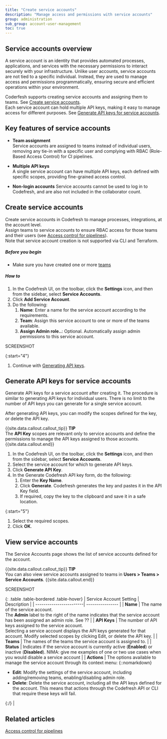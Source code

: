 ```yaml
---
title: "Create service accounts"
description: "Manage access and permissions with service accounts"
group: administration
sub_group: account-user-management
toc: true
---
```


## Service accounts overview

A service account is an identity that provides automated processes, applications, and services with the necessary permissions to interact securely with your infrastructure. Unlike user accounts, service accounts are not tied to a specific individual. Instead, they are used to manage access and permissions programmatically, ensuring secure and efficient operations within your environment.

Coderfesh supports creating service accounts and assigning them to teams. See [Create service accounts](#create-service-accounts).  
Each service account can hold multiple API keys, making it easy to manage access for different purposes. See [Generate API keys for service accounts](#generate-api-keys-for-service-accounts).

## Key features of service accounts

* **Team assignment**  
  Service accounts are assigned to teams instead of individual users, removing any tie-in with a specific user and complying with RBAC (Role-Based Access Control) for CI pipelines.

* **Multiple API keys**  
  A single service account can have multiple API keys, each defined with specific scopes, providing fine-grained access control.

* **Non-login accounts**
  Service accounts cannot be used to log in to Codefresh, and are also not included in the collaborator count.



## Create service accounts
Create service accounts in Codefresh to manage processes, integrations, at the account level.  
Assign teams to service accounts to ensure RBAC access for those teams and their users (see [Access control for pipelines]({{site.baseurl}}/docs/administration/account-user-management/access-control)).  
Note that service account creation is not supported via CLI and Terraform.


##### Before you begin
* Make sure you have created one or more [teams]({{site.baseurl}}/docs/administration/account-user-management/add-users/#create-a-team-in-codefresh)

##### How to

1. In the Codefresh UI, on the toolbar, click the **Settings** icon, and then from the sidebar, select **Service Accounts**.
1. Click **Add Service Account**.
1. Do the following:
    1. **Name**: Enter a name for the service account according to the requirements.
    1. **Team**: Assign this service account to one or more of the teams available.
    1. **Assign Admin role..**: Optional. Automatically assign admin permissions to this service account.  

SCREENSHOT  

{:start="4"}
1. Continue with [Generating API keys](#generate-api-keys-for-service-accounts).



## Generate API keys for service accounts
Generate API keys for a service account after creating it. The procedure is similar to generating API keys for individual users.
There is no limit to the number of API keys you can generate for a single service account.

After generating API keys, you can modify the scopes defined for the key, or delete the API key.

{{site.data.callout.callout_tip}}
**TIP**  
The **API Key** scopes are relevant only to service accounts and define the permissions to manage the API keys assigned to those accounts.
{{site.data.callout.end}}

1. In the Codefresh UI, on the toolbar, click the **Settings** icon, and then from the sidebar, select **Service Accounts**.
1. Select the service account for which to generate API keys.
1. Click **Generate API Key**.
1. In the Generate Codefresh API key form, do the following:
    1. Enter the **Key Name**.
    1. Click **Generate**.
      Codefresh generates the key and pastes it in the API Key field.
    1. If required, copy the key to the clipboard and save it in a safe location.

{:start="5"}
1. Select the required scopes. 
1. Click **OK**.


## View service accounts
The Service Accounts page shows the list of service accounts defined for the account. 


{{site.data.callout.callout_tip}}
**TIP**  
You can also view service accounts assigned to teams in **Users > Teams > Service Accounts**.
{{site.data.callout.end}}


SCREENSHOT


{: .table .table-bordered .table-hover}
| Service Account Setting  | Description   |
| ------------------------| ---------------- |
| **Name**                | The name of the service account. <br>The **Admin** label to the right of the name indicates that the service account has been assigned an admin role. See ?? |
| **API Keys**            | The number of API keys assigned to the service account. <br>Selecting a service account displays the API keys generated for that account. Modify selected scopes by clicking Edit, or delete the API key. |
| **Teams**               | The names of the teams the service account is assigned to. <!--- <br>??? see ???--> |
| **Status**               | Indicates if the service account is currently active (**Enabled**) or inactive (**Disabled**). NIMA: give me examples of one or two use cases when you would disable a service account |
| **Actions**               | The options available to manage the service account through its context menu: {::nomarkdown}<ul><li><b>Edit</b>: Modify the settings of the service account, including adding/removing teams, enabling/disabling admin role.</li><li><b>Delete</b>: Delete the service account, including all the API keys defined for the account. This means that actions through the Codefresh API or CLI that require these keys will fail.</li></ul>{:/} |


## Related articles
[Access control for pipelines]({{site.baseurl}}/docs/administration/account-user-management/access-control/)


